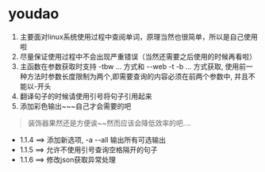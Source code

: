 # youdao
1. 主要面对linux系统使用过程中查阅单词，原理当然也很简单，所以是自己使用啦
2. 尽量保证使用过程中不会出现严重错误（当然还需要之后使用的时候再看啦）
3. 主函数在参数获取时支持 -tbw ... 方式和 --web -t -b ... 方式获取, 使用前一种方法时参数长度限制为两个,即需要查询的内容必须在前两个参数中,
并且不能以-开头
4. 翻译句子的时候请使用引号将句子引用起来
5. 添加彩色输出~~~自己才会需要的吧

> 装饰器果然还是方便诶~~然而应该会降低效率的吧....

+ 1.1.4 ==> 添加新选项, -a --all 输出所有可选输出
+ 1.1.5 ==> 允许不使用引号查询空格隔开的句子
+ 1.1.6 ==> 修改json获取异常处理